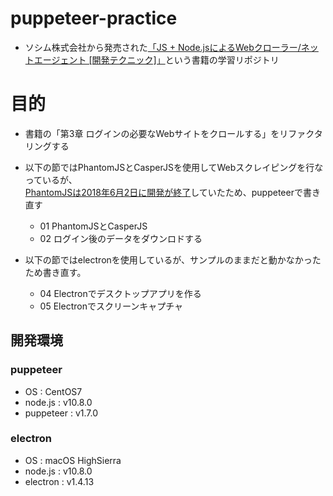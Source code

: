 # puppeteer-practice
- ソシム株式会社から発売された[「JS + Node.jsによるWebクローラー/ネットエージェント [開発テクニック]」](http://www.amazon.co.jp/exec/obidos/ASIN/4883379930)という書籍の学習リポジトリ

# 目的
- 書籍の「第3章 ログインの必要なWebサイトをクロールする」をリファクタリングする
- 以下の節ではPhantomJSとCasperJSを使用してWebスクレイピングを行なっているが、  
[PhantomJSは2018年6月2日に開発が終了](https://jser.info/2018/06/11/phantomjs-ended/)していたため、puppeteerで書き直す
   - 01 PhantomJSとCasperJS
   - 02 ログイン後のデータをダウンロドする

- 以下の節ではelectronを使用しているが、サンプルのままだと動かなかったため書き直す。
   - 04 Electronでデスクトップアプリを作る
   - 05 Electronでスクリーンキャプチャ

## 開発環境
### puppeteer
- OS : CentOS7
- node.js : v10.8.0
- puppeteer : v1.7.0

### electron
- OS : macOS HighSierra
- node.js : v10.8.0
- electron : v1.4.13
